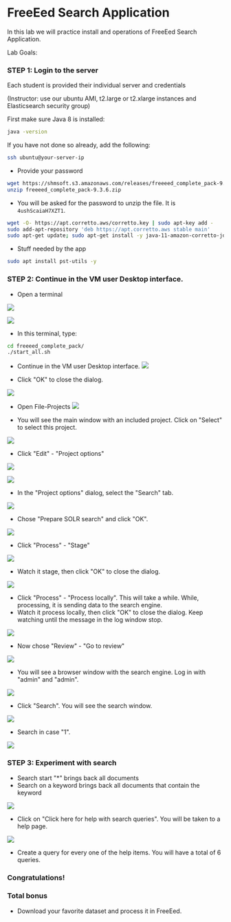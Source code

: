 # FreeEed Search Application

In this lab we will practice install and operations of FreeEed Search Application.


Lab Goals:


### STEP 1: Login to the server

Each student is provided their individual server and credentials

(Instructor: use our ubuntu AMI, t2.large or t2.xlarge instances and Elasticsearch security group)


First make sure Java 8 is installed:

```bash
java -version
```


If you have not done so already, add the following:

```bash
ssh ubuntu@your-server-ip
```
* Provide your password

```bash
wget https://shmsoft.s3.amazonaws.com/releases/freeeed_complete_pack-9.3.6.zip
unzip freeeed_complete_pack-9.3.6.zip
```

* You will be asked for the password to unzip the file. It is `4ushScaiaH7XZT1`.

```bash
wget -O- https://apt.corretto.aws/corretto.key | sudo apt-key add - 
sudo add-apt-repository 'deb https://apt.corretto.aws stable main'
sudo apt-get update; sudo apt-get install -y java-11-amazon-corretto-jdk
```

* Stuff needed by the app

```bash
sudo apt install pst-utils -y
```

### STEP 2: Continue in the VM user Desktop interface.

* Open a terminal

![](../images/120.png)


![](../images/121.png)

* In this terminal, type:

```bash
cd freeeed_complete_pack/
./start_all.sh
```

* Continue in the VM user Desktop interface.
![](../images/122.png)

* Click "OK" to close the dialog.

![](../images/123.png)

* Open File-Projects
![](../images/124.png)

* You will see the main window with an included project. Click on "Select" to select this project.

![](../images/125.png)

* Click "Edit" - "Project options"

![](../images/126.png)


![](../images/127.png)

* In the "Project options" dialog, select the "Search" tab.

![](../images/128.png)

* Chose "Prepare SOLR search" and click "OK".

![](../images/129.png)

* Click "Process" - "Stage"

![](../images/130.png)

* Watch it stage, then click "OK" to close the dialog.

![](../images/131.png)

* Click "Process" - "Process locally". This will take a while. While, processing, it is sending data to the search engine.
* Watch it process locally, then click "OK" to close the dialog. Keep watching until the message in the log window stop.

![](../images/132.png)

* Now chose "Review" - "Go to review"

![](../images/133.png)

* You will see a browser window with the search engine. Log in with "admin" and "admin".

![](../images/135.png)

* Click "Search". You will see the search window.

![](../images/136.png)

* Search in case "1".

![](../images/137.png)

### STEP 3: Experiment with search


* Search start "*" brings back all documents
* Search on a keyword brings back all documents that contain the keyword

![](../images/138.png)

* Click on "Click here for help with search queries". You will be taken to a help page.

![](../images/139.png)

* Create a query for every one of the help items. You will have a total of 6 queries.

### Congratulations!

### Total bonus

* Download your favorite dataset and process it in FreeEed.
